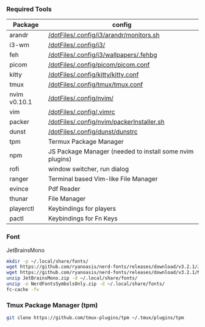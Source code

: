 ### Required Tools

| Package   | config |
| -------   | ------ |
| arandr    | [/dotFiles/.config/i3/arandr/monitors.sh][PlAr]|
| i3-wm     | [/dotFiles/.config/i3/][Pli3] |
| feh       | [/dotFiles/.config/i3/wallpapers/.fehbg][PlFe]|
| picom     | [/dotFiles/.config/picom/picom.conf][PlPi]|
| kitty     | [/dotFiles/.config/kitty/kitty.conf][PlKi]|
| tmux      | [/dotFiles/.config/tmux/tmux.conf][PlTm]|
| nvim v0.10.1 | [/dotFiles/.config/nvim/][PlNv]|
| vim | [/dotFiles/.config/.vimrc][PlVi]|
| packer | [/dotFiles/.config/nvim/packerInstaller.sh][PlPa]|
| dunst | [/dotFiles/.config/dunst/dunstrc][PlDu]|
| tpm | Termux Package Manager |
| npm | JS Package Manager (needed to install some nvim plugins) |
| rofi | window switcher, run dialog |
| ranger | Terminal based Vim-like File Manager |
| evince | Pdf Reader |
| thunar | File Manager |
| playerctl | Keybindings for players |
| pactl | Keybindings for Fn Keys |


### Font
JetBrainsMono

```bash
mkdir -p ~/.local/share/fonts/
wget https://github.com/ryanoasis/nerd-fonts/releases/download/v3.2.1/JetBrainsMono.zip
wget https://github.com/ryanoasis/nerd-fonts/releases/download/v3.2.1/NerdFontsSymbolsOnly.zip
unzip JetBrainsMono.zip -d ~/.local/share/fonts/
unzip -o NerdFontsSymbolsOnly.zip -d ~/.local/share/fonts/
fc-cache -fv
```
### Tmux Package Manager (tpm)
```bash
git clone https://github.com/tmux-plugins/tpm ~/.tmux/plugins/tpm
```

[Pli3]: <https://github.com/sumxtx/dotFiles/tree/main/.config/i3/>
[PlAr]: <https://github.com/sumxtx/dotFiles/tree/main/.config/i3/arandr/README.md>
[PlFe]: <https://github.com/sumxtx/dotFiles/tree/main/.config/i3/wallpapers/.fehbg>
[PlPi]: <https://github.com/sumxtx/dotFiles/tree/main/.config/picom/picom.conf>
[PlKi]: <https://github.com/sumxtx/dotFiles/tree/main/.config/kitty/kitty.conf>
[PlTm]: <https://github.com/sumxtx/dotFiles/tree/main/.config/tmux/tmux.conf>
[PlPa]: <https://github.com/sumxtx/dotFiles/tree/main/.config/nvim/packerInstaller.sh>
[PlDu]: <https://github.com/sumxtx/dotFiles/tree/main/.config/.vimrc>
[PlNv]: <https://github.com/sumxtx/dotFiles/tree/main/.config/nvim/README.md>
[PlVi]: <https://github.com/sumxtx/dotFiles/tree/main/.config/.vimrc>


